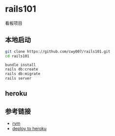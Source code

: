 # rails101

看板项目

## 本地启动

```bash
git clone https://github.com/cwy007/rails101.git
cd rails101

bundle install
rails db:create
rails db:migrate
rails server
```

## heroku

## 参考链接

* [rvm](https://ruby-china.org/wiki/rvm-guide)
* [deploy to heroku](https://courses.growthschool.com/courses/rails-101/lectures/1639213)
